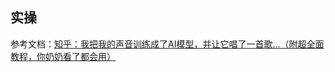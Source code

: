 ## 实操

参考文档：[知乎：我把我的声音训练成了AI模型，并让它唱了一首歌...（附超全面教程，你奶奶看了都会用）](https://zhuanlan.zhihu.com/p/626164250)


